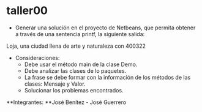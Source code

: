 # taller00

* Generar una solución en el proyecto de Netbeans, que permita obtener a través de una sentencia printf, la siguiente salida:

Loja, una ciudad llena de arte y naturaleza con 400322

* Consideraciones:
	* Debe usar el método main de la clase Demo.
	* Debe analizar las clases de lo paquetes.
	* La frase se debe formar con la información de los métodos de las clases: Mensaje y Valor.
	* Solucionar los problemas encontrados.

**Integrantes: **José Benítez - José Guerrero
